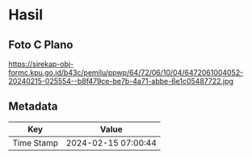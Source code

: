 # Hasil

## Foto C Plano

https://sirekap-obj-formc.kpu.go.id/b43c/pemilu/ppwp/64/72/06/10/04/6472061004052-20240215-025554--b8f479ce-be7b-4a71-abbe-6e1c05487722.jpg


## Metadata

| Key        | Value               |
| ---------- | ------------------- |
| Time Stamp | 2024-02-15 07:00:44 |



